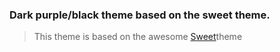 ### Dark purple/black theme based on the sweet theme.

> This theme is based on the awesome [Sweet](https://store.kde.org/p/1294174/)theme

